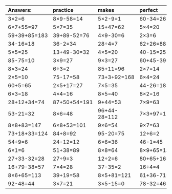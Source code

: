 | Answers: | practice | makes | perfect | ! |
| :--- | :--- | :--- | :--- | :--- |
| 3×2=6 | 8×9-58=14 | 5×2-9=1 | 60-34=26 | 53-29=24 | 
| 6×7+55=97 | 5×7=35 | 15+47=62 | 5×4=20 | 55+20=75 | 
| 59+39+85=183 | 39+89-52=76 | 4×9-30=6 | 2×3=6 | 27÷3=9 | 
| 34-16=18 | 36-2=34 | 28÷4=7 | 62+26=88 | 7×3=21 | 
| 5×5=25 | 13+49-30=32 | 4×5=20 | 40-15=25 | 1+69=70 | 
| 85-75=10 | 3×9=27 | 9×3=27 | 60+45-39=66 | 5+68=73 | 
| 8×3=24 | 6÷3=2 | 85+11=96 | 2×7=14 | 4+82=86 | 
| 2×5=10 | 75-17=58 | 73+3+92=168 | 6×4=24 | 49+41=90 | 
| 60+5=65 | 2×5+17=27 | 7×5=35 | 44-26=18 | 18÷6=3 | 
| 6×3=18 | 4×4=16 | 8×5=40 | 8×2=16 | 3×4-9=3 | 
| 28+12+34=74 | 87+50+54=191 | 9+44=53 | 7×9=63 | 3×5-12=3 | 
| 53-21=32 | 8×6=48 | 96+44-28=112 | 7×3+97=118 | 3×5=15 | 
| 8×8+83=147 | 6×8+53=101 | 9×6=54 | 9×7=63 | 49-25=24 | 
| 73+18+33=124 | 84+8=92 | 95-20=75 | 12÷6=2 | 3+62=65 | 
| 54÷9=6 | 24-12=12 | 6×6=36 | 46-1=45 | 7×8=56 | 
| 6×1=6 | 51+38=89 | 8×8=64 | 8×9+65=137 | 4×9=36 | 
| 27+33-32=28 | 27÷9=3 | 12÷2=6 | 80+65+16=161 | 1×9=9 | 
| 16+79-38=57 | 7×4=28 | 37-35=2 | 16÷4=4 | 9×5=45 | 
| 8×6+65=113 | 39+19=58 | 8×5+81=121 | 61+36-71=26 | 70+20+65=155 | 
| 92-48=44 | 3×7=21 | 3×5-15=0 | 78-32=46 | 44+27-53=18 | 
